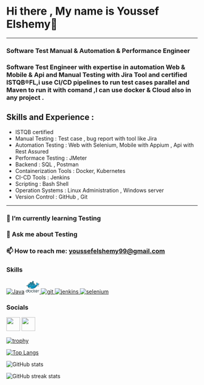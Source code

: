 #  Hi there , My name is Youssef Elshemy👋

-------------------------------------

### Software Test Manual & Automation & Performance Engineer 
### Software Test Engineer with expertise in automation Web & Mobile & Api and Manual Testing with Jira Tool and certified ISTQB®FL,i use CI/CD pipelines to run test cases parallel and Maven to run it with comand ,I can use docker & Cloud also in any project .

## Skills and Experience :
- ISTQB certified  
- Manual Testing : Test case , bug report with tool like Jira
- Automation Testing : Web with Selenium, Mobile with Appium , Api with Rest Assured
- Performace Testing : JMeter
- Backend : SQL , Postman  
- Containerization Tools : Docker, Kubernetes             
- CI-CD Tools : Jenkins    
- Scripting : Bash Shell 
- Operation Systems : Linux Administration , Windows server
- Version Control : GitHub , Git  
  
-------------------------------------

### 🌱 I’m currently learning Testing 

### 💬 Ask me about Testing 

### 📫 How to reach me: youssefelshemy99@gmail.com
### Skills

<p align="left">
<a href="https://www.oracle.com/java/" target="_blank" rel="noreferrer"><img src="https://raw.githubusercontent.com/danielcranney/readme-generator/main/public/icons/skills/java-colored.svg" width="36" height="36" alt="Java" /></a>
<a href="https://www.docker.com/" target="_blank" rel="noreferrer"> <img src="https://raw.githubusercontent.com/devicons/devicon/master/icons/docker/docker-original-wordmark.svg" alt="docker" width="36" height="36"/> </a>
<a href="https://git-scm.com/" target="_blank" rel="noreferrer"> <img src="https://www.vectorlogo.zone/logos/git-scm/git-scm-icon.svg" alt="git" width="36" height="36"/> </a>
<a href="https://www.jenkins.io" target="_blank" rel="noreferrer"> <img src="https://www.vectorlogo.zone/logos/jenkins/jenkins-icon.svg" alt="jenkins" width="36" height="36"/> </a>
<a href="https://www.selenium.dev" target="_blank" rel="noreferrer"> <img src="https://raw.githubusercontent.com/detain/svg-logos/780f25886640cef088af994181646db2f6b1a3f8/svg/selenium-logo.svg" alt="selenium" width="36" height="36"/> </a>


### Socials

<p align="left">
<a href="https://github.com/youssefm2000" target="_blank" rel="noreferrer"><img src="https://raw.githubusercontent.com/danielcranney/readme-generator/main/public/icons/socials/github.svg" width="36" height="36" /></a>
<a href="https://www.linkedin.com/in/youssef-elshemy-217166217" target="_blank" rel="noreferrer"><img src="https://raw.githubusercontent.com/danielcranney/readme-generator/main/public/icons/socials/linkedin.svg" width="36" height="36" /></a>

[![trophy](https://github-profile-trophy.vercel.app/?username=youssefm2000)](https://github.com/ryo-ma/github-profile-trophy)

[![Top Langs](https://github-readme-stats.vercel.app/api/top-langs/?username=youssefm2000)](https://github.com/anuraghazra/github-readme-stats)

![GitHub stats](https://github-readme-stats.vercel.app/api?username=youssefm2000&show_icons=true)  

![GitHub streak stats](https://streak-stats.demolab.com/?user=youssefm2000)  

 
